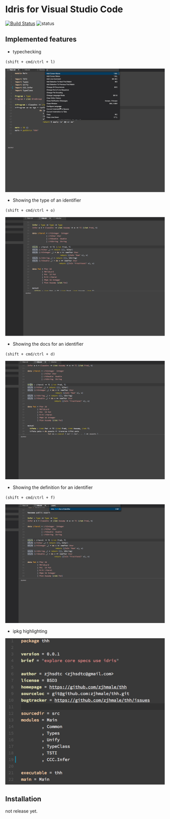 # Idris for Visual Studio Code

[![Build Status](https://travis-ci.org/zjhmale/vscode-idris.svg?branch=master)](https://travis-ci.org/zjhmale/vscode-idris)
![status](https://img.shields.io/badge/status-working%20in%20progress-red.svg)

## Implemented features

* typechecking

`(shift + cmd/ctrl + l)`

![typechecking](./images/screenshots/typechecking.gif)

* Showing the type of an identifier

`(shift + cmd/ctrl + o)`

![typeof](./images/screenshots/typeof.gif)

* Showing the docs for an identifier

`(shift + cmd/ctrl + d)`

![typeof](./images/screenshots/docsfor.gif)

* Showing the definition for an identifier 

`(shift + cmd/ctrl + f)`

![typeof](./images/screenshots/definition.gif)

* ipkg highlighting

![ipkg](./images/screenshots/ipkg-highlight.png)

## Installation

not release yet.

